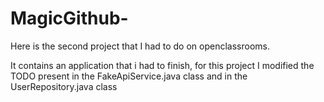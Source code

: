 # MagicGithub-

Here is the second project that I had to do on openclassrooms.

It contains an application that i had to finish, for this project I modified the TODO present
in the FakeApiService.java class and in the UserRepository.java class
